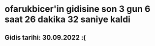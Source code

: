 # ofarukbicer'in gidisine son 3 gun 6 saat 26 dakika 32 saniye kaldi

## Gidis tarihi: 30.09.2022 :(